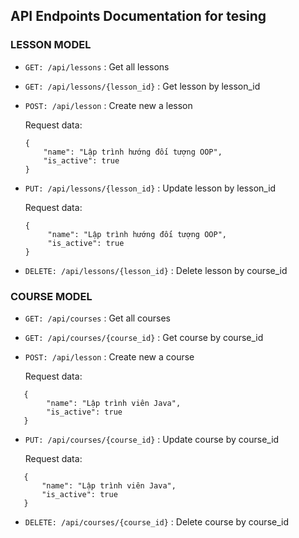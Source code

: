 ## API Endpoints Documentation  for tesing 

### LESSON MODEL
* `GET: /api/lessons` : Get all lessons
* `GET: /api/lessons/{lesson_id}` : Get lesson by lesson_id
* `POST: /api/lesson` : Create new a lesson
  
  Request data: 
    ```
   {
        "name": "Lập trình hướng đối tượng OOP",
        "is_active": true
   }
    ```

* `PUT: /api/lessons/{lesson_id}` : Update lesson by lesson_id
  
    Request data: 
   ```
   {
        "name": "Lập trình hướng đối tượng OOP",
        "is_active": true
   }
   ```

* `DELETE: /api/lessons/{lesson_id}` : Delete lesson by course_id 

### COURSE MODEL
* `GET: /api/courses` : Get all courses
* `GET: /api/courses/{course_id}` : Get course by course_id
* `POST: /api/lesson` : Create new a course
  
  Request data: 
```
   {
        "name": "Lập trình viên Java",
        "is_active": true
   }
```
* `PUT: /api/courses/{course_id}` : Update course by course_id
  
    Request data: 
```
   {
       "name": "Lập trình viên Java",
       "is_active": true
   }
```

* `DELETE: /api/courses/{course_id}` : Delete course by course_id
